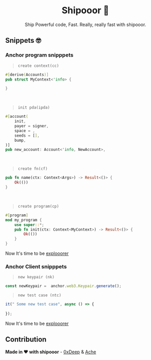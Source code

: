 <div align="center">
   <h1> Shipooor 🚀 </h1>
</div>

<center> Ship Powerful code, Fast. Really, really fast with shipooor. </center>

## Snippets 🤓

### Anchor program snipppets
>`create context(cc)`
```rust
#[derive(Accounts)]
pub struct MyContext<'info> {

}
```
</br>

>`init pda(ipda)`
```rust
#[account(
    init, 
    payer = signer, 
    space = , 
    seeds = [], 
    bump,
)] 
pub new_account: Account<'info, NewAccount>,
```
</br>

>`create fn(cf)`
```rust
pub fn name(ctx: Context<Args>) -> Result<()> {
    Ok(())
}
```

</br>

>`create program(cp)`
```rust
#[program]
mod my_program {
    use super::*;
    pub fn init(ctx: Context<MyContext>) -> Result<()> {
        Ok(())
    }
}
```

Now It's time to be [explooorer](./snippets/rust-snippets.code-snippets)

### Anchor Client snipppets
>`new keypair (nk)`
```ts
const newKeypair =  anchor.web3.Keypair.generate();
```

>`new test case (ntc)`
```ts
it(" Some new test case", async () => { 
     
});
```

Now It's time to be [explooorer](./snippets/ts-snippets.code-snippets)


## Contribution

**Made in ❤️ with shipooor** - [0xDeep](https://twitter.com/0xDeep) & [Ache](https://twitter.com/acheroncrypto)
